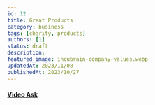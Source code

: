 ```yaml
---
id: 12
title: Great Products
category: business
tags: [charity, products]
authors: [1]
status: draft
description:
featured_image: incubrain-company-values.webp
updatedAt: 2023/11/08
publishedAt: 2023/10/27
---
```


#### [Video Ask](https://www.videoask.com/)
